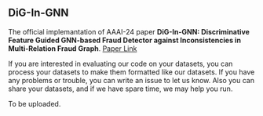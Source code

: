 ## DiG-In-GNN

The official implemantation of AAAI-24 paper **DiG-In-GNN: Discriminative Feature Guided GNN-based Fraud Detector against Inconsistencies in Multi-Relation Fraud Graph**. [Paper Link](https://ojs.aaai.org/index.php/AAAI/article/view/28785)

If you are interested in evaluating our code on your datasets, you can process your datasets to make them formatted like our datasets. If you have any problems or trouble, you can write an issue to let us know. Also you can share your datasets, and if we have spare time, we may help you run.

To be uploaded.
